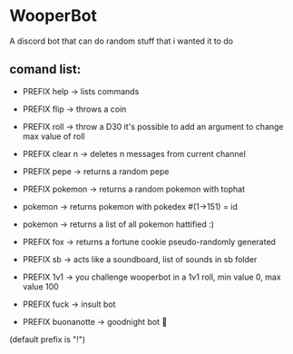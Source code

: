 # WooperBot
A discord bot that can do random stuff that i wanted it to do

## comand list:

* PREFIX help -> lists commands

* PREFIX flip -> throws a coin

* PREFIX roll -> throw a D30
it's possible to add an argument to change max value of roll

* PREFIX clear n -> deletes n messages from current channel

* PREFIX pepe -> returns a random pepe

* PREFIX pokemon -> returns a random pokemon with tophat
* pokemon <id> -> returns pokemon with pokedex #(1->151) = id 
* pokemon <list> -> returns a list of all pokemon hattified :)

* PREFIX fox -> returns a fortune cookie pseudo-randomly generated

* PREFIX sb <sound>-> acts like a soundboard, list of sounds in sb folder
  
* PREFIX 1v1 -> you challenge wooperbot in a 1v1 roll, min value 0, max value 100

* PREFIX fuck -> insult bot

* PREFIX buonanotte -> goodnight bot :stars:

(default prefix is "!")
